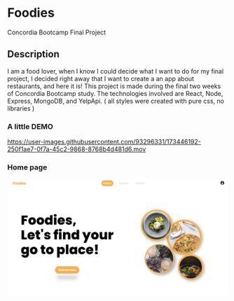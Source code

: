 # Foodies

Concordia Bootcamp Final Project

## Description

I am a food lover, when I know I could decide what I want to do for my final project, I decided right away that I want to create a an app about restaurants, and here it is!
This project is made during the final two weeks of Concordia Bootcamp study. The technologies involved are React, Node, Express, MongoDB, and YelpApi.
( all styles were created with pure css, no libraries )

### A little DEMO
https://user-images.githubusercontent.com/93296331/173446192-250f1ae7-0f7a-45c2-9868-8768b4d481d6.mov

### Home page
![header!](asset/1.png)
